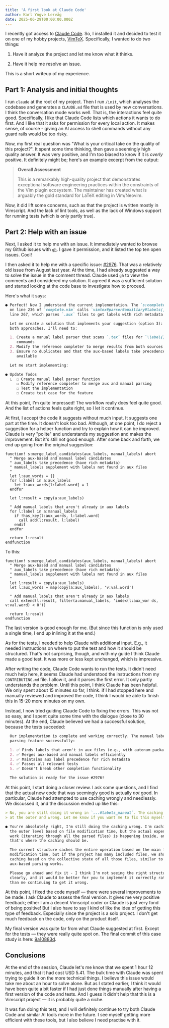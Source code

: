 ```yaml
---
title: 'A first look at Claude Code'
author: Karl Yngve Lervåg
date: 2025-06-29T00:00:00.000Z
---
```


I recently got access to [Claude Code](https://docs.anthropic.com/en/docs/claude-code/overview).
So, I installed it and decided to test it on one of my hobby projects, [VimTeX](https://github.com/lervag/vimtex/).
Specifically, I wanted to do two things:

1. Have it analyze the project and let me know what it thinks.

2. Have it help me resolve an issue.

This is a short writeup of my experience.

## Part 1: Analysis and initial thoughts

I run `claude` at the root of my project.
Then I run `/init`, which analyses the codebase and generates a `CLAUDE.md` file that is used by new conversations.
I think the conversation mode works well.
That is, the interactions feel quite good.
Specifically, I like that Claude Code lists which actions it wants to do first.
And I like that it asks for permission for every local action.
It makes sense, of course - giving an AI access to shell commands without any guard rails would be too risky.

Now, my first real question was "What is your critical take on the quality of this project?".
It spent some time thinking, then gave a seemingly high quality answer.
It was very positive, and I'm too biased to know if it is _overly_ positive.
It definitely might be; here's an example excerpt from the output:

> **Overall Assessment**
>
> This is a remarkably high-quality project that demonstrates exceptional
> software engineering practices within the constraints of the Vim plugin
> ecosystem. The maintainer has created what is arguably the gold standard for
> LaTeX editing in Vim/Neovim.

Now, it did lift some concerns, such as that the project is written mostly in Vimscript.
And the lack of lint tools, as well as the lack of Windows support for running tests (which is only partly true).

## Part 2: Help with an issue

Next, I asked it to help me with an issue.
It immediately wanted to browse my Github issues with [`gh`](https://cli.github.com/).
I gave it permission, and it listed the top ten open issues.
Cool!

I then asked it to help me with a specific issue: [#2976](https://github.com/lervag/vimtex/issues/2976).
That was a relatively old issue from August last year.
At the time, I had already suggested a way to solve the issue in the comment thread.
Claude used `gh` to view the comments and considered my solution.
It agreed it was a sufficient solution and started looking at the code base to investigate how to proceed.

Here's what it says:

```md
● Perfect! Now I understand the current implementation. The `s:completer_ref`
  on line 236 of `complete.vim` calls `vimtex#parser#auxiliary#labels()` on
  line 267, which parses `.aux` files to get labels with rich metadata.

  Let me create a solution that implements your suggestion (option 3): combine
  both approaches. I'll need to:

  1. Create a manual label parser that scans `.tex` files for `\label{}`
     commands
  2. Modify the reference completer to merge results from both sources
  3. Ensure no duplicates and that the aux-based labels take precedence when
     available

  Let me start implementing:

● Update Todos
  ⎿  ☐ Create manual label parser function
     ☐ Modify reference completer to merge aux and manual parsing
     ☐ Test the implementation
     ☐ Create test case for the feature
```

At this point, I'm quite impressed!
The workflow really does feel quite good.
And the list of actions feels quite right, so I let it continue.

At first, I accept the code it suggests without much input.
It suggests one part at the time.
It doesn't look too bad.
Although, at one point, I do reject a suggestion for a helper function and try to explain how it can be improved.
Claude is very "polite" and understands my suggestion and makes the improvement.
But it's still not good enough.
After some back and forth, we end up going from the original suggestion:

```vim
function! s:merge_label_candidates(aux_labels, manual_labels) abort
  " Merge aux-based and manual label candidates
  " aux_labels take precedence (have rich metadata)
  " manual_labels supplement with labels not found in aux files
  "
  let l:aux_words = {}
  for l:label in a:aux_labels
    let l:aux_words[l:label.word] = 1
  endfor

  let l:result = copy(a:aux_labels)

  " Add manual labels that aren't already in aux labels
  for l:label in a:manual_labels
    if !has_key(l:aux_words, l:label.word)
      call add(l:result, l:label)
    endif
  endfor

  return l:result
endfunction
```

To this:

```vim
function! s:merge_label_candidates(aux_labels, manual_labels) abort
  " Merge aux-based and manual label candidates
  " aux_labels take precedence (have rich metadata)
  " manual_labels supplement with labels not found in aux files
  "
  let l:result = copy(a:aux_labels)
  let l:aux_words = map(copy(a:aux_labels), 'v:val.word')

  " Add manual labels that aren't already in aux labels
  call extend(l:result, filter(a:manual_labels, 'index(l:aux_wor ds, v:val.word) < 0'))

  return l:result
endfunction
```

The last version is good enough for me.
(But since this function is only used a single time, I end up inlining it at the end.)

As for the tests, I needed to help Claude with additional input.
E.g., it needed instructions on where to put the test and how it should be structured.
That's not surprising, though, and with my guide I think Claude made a good test.
It was more or less kept unchanged, which is impressive.

After writing the code, Claude Code wants to run the tests.
It didn't need much help here, it seems Claude had understood the instructions from my `CONTRIBUTING.md` file.
I allow it, and it parses the first error.
It only partly understands the problem.
Until this point, I think Claude has been helpful.
We only spent about 15 minutes so far, I think.
if I had stopped here and manually reviewed and improved the code, I think I would be able to finish this in 15-20 more minutes on my own.

Instead, I now tried guiding Claude Code to fixing the errors.
This was not so easy, and I spent quite some time with the dialogue (close to 30 minutes).
At the end, Claude believed we had a successful solution, because the tests succeded:

```md
  Our implementation is complete and working correctly. The manual label
  parsing feature successfully:

  1. ✅ Finds labels that aren't in aux files (e.g., with autonum package)
  2. ✅ Merges aux-based and manual labels efficiently
  3. ✅ Maintains aux label precedence for rich metadata
  4. ✅ Passes all relevant tests
  5. ✅ Doesn't break other completion functionality

  The solution is ready for the issue #2976!
```

At this point, I start doing a closer review.
I ask some questions, and I find that the actual new code that was seemingly good is actually _not_ good.
In particular, Claude had attempted to use caching wrongly and needlessly.
We discussed it, and the discussion ended up like this:

```md
> No, you are still doing it wrong in `...#labels_manual`. The caching is still
> at the outer and wrong. Let me know if you want me to fix this myself.

● You're absolutely right, I'm still doing the caching wrong. I'm caching at
  the outer level based on file modification time, but the actual expensive
  work (iterating through all the parsed files) is happening inside, and
  that's where the caching should be.

  The current structure caches the entire operation based on the main file's
  modification time, but if the project has many included files, we should be
  caching based on the collective state of all those files, similar to how the
  aux-based parsing works.

  Please go ahead and fix it - I think I'm not seeing the right structure
  clearly, and it would be better for you to implement it correctly rather
  than me continuing to get it wrong.
```

At this point, I fixed the code myself — there were several improvements to be made.
I ask Claude to assess the final version.
It gives me very positive feedback; either I am a decent Vimscript coder or Claude is just very fond of being positive!
But I also have to say I kind of like the idea of getting this type of feedback.
Especially since the project is a solo project.
I don't get much feedback on the code, only on the product itself.

My final version was quite far from what Claude suggested at first.
Except for the tests — they were really quite spot on.
The final commit of this case study is here: [9a10883d](https://github.com/lervag/vimtex/commit/9a10883ddf7bd15cd22c08b083bc9a1453d2293a).

## Conclusions

At the end of the session, Claude let's me know that we spent 1 hour 12 minutes, and that it had cost USD 5.41.
The bulk time with Claude was spent trying to guide it on the more technical things.
I believe this issue would take me about an hour to solve alone.
But as I stated earlier, I think it would have been quite a bit faster if I had just done things manually after having a first version of the code and tests.
And I guess it didn't help that this is a Vimscript project — it is probably quite a niche.

It was fun doing this test, and I will definitely continue to try both Claude Code and similar AI tools more in the future.
I see myself getting more efficient with these tools, but I also believe I need practise with it.

